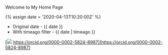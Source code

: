 ---
---

Welcome to My Home Page

{% assign date = '2020-04-13T10:20:00Z' %}

- Original date - {{ date }}
- With timeago filter - {{ date | timeago }}

[![](/ORCID-iD_icon-vector.svg)
https://orcid.org/0000-0002-5824-8987](https://orcid.org/0000-0002-5824-8987)

